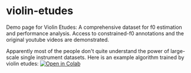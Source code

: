 # violin-etudes
Demo page for Violin Etudes: A comprehensive dataset for f0 estimation and performance analysis. Access to constrained-f0 annotations and the original youtube videos are demonstrated.


Apparently most of the people don't quite understand the power of large-scale single instrument datasets. Here is an example algorithm trained by violin etudes:
<a href="https://githubtocolab.com/nctamer/violin-etudes/blob/main/colab_demo.ipynb" target="_parent"><img src="https://colab.research.google.com/assets/colab-badge.svg" alt="Open in Colab"/></a>
